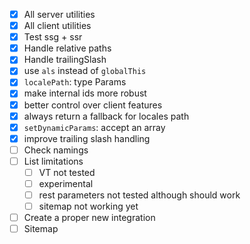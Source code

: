 - [x] All server utilities
- [x] All client utilities
- [x] Test ssg + ssr
- [x] Handle relative paths
- [x] Handle trailingSlash
- [x] use `als` instead of `globalThis`
- [x] `localePath`: type Params
- [x] make internal ids more robust
- [x] better control over client features
- [x] always return a fallback for locales path
- [x] `setDynamicParams`: accept an array
- [x] improve trailing slash handling
- [ ] Check namings
- [ ] List limitations
  - [ ] VT not tested
  - [ ] experimental
  - [ ] rest parameters not tested although should work
  - [ ] sitemap not working yet
- [ ] Create a proper new integration
- [ ] Sitemap
